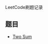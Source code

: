 LeetCode刷题记录

## 题目

- [Two Sum](https://github.com/Chunar5354/some_notes/blob/master/leetcode/problems/TwoSum.md)
